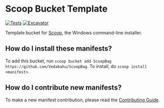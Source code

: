 # Scoop Bucket Template

[![Tests](https://github.com/Vedabahu/ScoopBag/actions/workflows/ci.yml/badge.svg)](https://github.com/Vedabahu/ScoopBag/actions/workflows/ci.yml) [![Excavator](https://github.com/Vedabahu/ScoopBag/actions/workflows/excavator.yml/badge.svg)](https://github.com/Vedabahu/ScoopBag/actions/workflows/excavator.yml)

Template bucket for [Scoop](https://scoop.sh), the Windows command-line installer.

How do I install these manifests?
---------------------------------

To add this bucket, run `scoop bucket add ScoopBag https://github.com/Vedabahu/ScoopBag`. To install, do `scoop install <manifest>`.

How do I contribute new manifests?
----------------------------------

To make a new manifest contribution, please read the [Contributing Guide](https://github.com/ScoopInstaller/.github/blob/main/.github/CONTRIBUTING.md).

